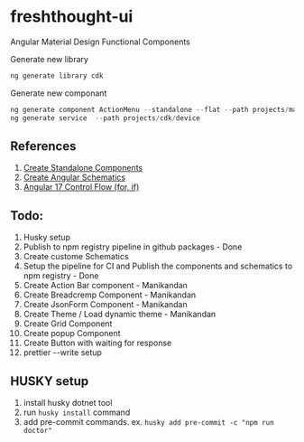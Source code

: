 # freshthought-ui
Angular Material Design Functional Components

Generate new library

```ts
ng generate library cdk 
```

Generate new componant

```ts
ng generate component ActionMenu --standalone --flat --path projects/material/action-menu
ng generate service  --path projects/cdk/device
```

## References

1. [Create Standalone Components](https://sandroroth.com/blog/angular-library)
2. [Create Angular Schematics](https://blog.angular.io/schematics-an-introduction-dc1dfbc2a2b2)
3. [Angular 17 Control Flow (for, if)](https://www.techiediaries.com/angular-17-new-control-flow-examples/)

## Todo:

1. Husky setup
2. Publish to npm registry pipeline in github packages - Done
3. Create custome Schematics
4. Setup the pipeline for CI and Publish the components and schematics to npm registry - Done
5. Create Action Bar component - Manikandan
6. Create Breadcremp Component - Manikandan
7. Create JsonForm Component - Manikandan
8. Create Theme / Load dynamic theme  - Manikandan
8. Create Grid Component
9. Create popup Component
10. Create Button with waiting for response
11. prettier --write setup


## HUSKY setup

1. install husky dotnet tool
2. run `husky install` command
3. add pre-commit commands.
    ex. `husky add pre-commit -c "npm run doctor"`
